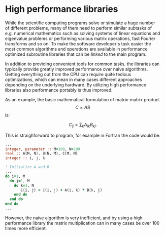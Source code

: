 # High performance libraries

While the scientific computing programs solve or simulate a huge
number of different problems, many of them need to perform similar
subtasks of e.g. numerical mathematics such as solving systems of
linear equations and eigenvalue problems or performing various matrix
operations, fast Fourier transforms and so on. To make the software
developer's task easier the most common algorithms and operations are
available in performance optimized subroutine libraries that can be
*linked* to the main program. 

In addition to providing convenient tools for common tasks, the
libraries can typically provide greatly improved performance over
naive algorithms. Getting everything out from the CPU can require
quite tedious optimizations, which can mean in many cases different
approaches depending on the underlying hardware. By utilizing high
performance libraries also performance portably is thus improved.

As an example, the basic mathematical formulation of matrix-matrix
product $$C = A B$$ is:

$$
C_{ij} = \sum_k A_{ik} B_{kj}.
$$

This is straighforward to program, for example in Fortran the code
would be:
```fortran
...
integer, parameter :: M=100, N=200
real :: A(M, N), B(N, M), C(M, M)
integer :: i, j, k

! Initialize A and B
...
do i=1, M
  do j=1, M
    do k=1, N
	   C(i, j) = C(i, j) + A(i, k) * B(k, j)
    end do
  end do
end do
...
```
However, the naive algorithm is very inefficient, and by using a high
performance library the matrix multiplication can in many cases be
over 100 times more efficient.



